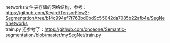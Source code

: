 networks文件夹存储的网络结构，参考：https://github.com/Keyird/TensorFlow2-Segmentation/tree/b14c994ef7f763bd0bd9c55042da7085b22afb4e/SegNet/networks  
train.py 还参考了：https://github.com/onceone/Semantic-segmentation/blob/master/mySegNet/train.py
